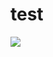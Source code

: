 # test

<img src="https://upload.wikimedia.org/wikipedia/commons/thumb/0/02/SVG_logo.svg/2000px-SVG_logo.svg">
